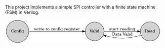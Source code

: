 This project implements a simple SPI controller with a finite state machine (FSM) in Verilog.

![FSM Diagram](fsm.png)

